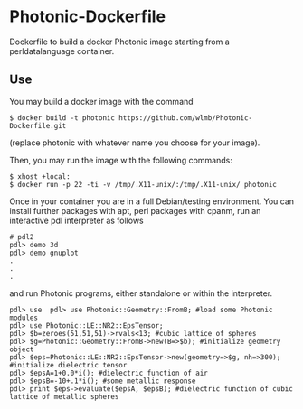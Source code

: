 # Photonic-Dockerfile
Dockerfile to build a docker Photonic image starting from a perldatalanguage container.

## Use

You may build a docker image with the command

    $ docker build -t photonic https://github.com/wlmb/Photonic-Dockerfile.git

(replace photonic with whatever name you choose for your image).

Then, you may run the image with the following commands:

    $ xhost +local:
    $ docker run -p 22 -ti -v /tmp/.X11-unix/:/tmp/.X11-unix/ photonic

Once in your container you are in a full Debian/testing
environment. You can install further packages with apt, perl packages with cpanm,
run an interactive pdl interpreter as follows

    # pdl2
    pdl> demo 3d
    pdl> demo gnuplot
    .
    .
    .

and run Photonic programs, either standalone or within the interpreter.

    pdl> use  pdl> use Photonic::Geometry::FromB; #load some Photonic modules
    pdl> use Photonic::LE::NR2::EpsTensor;
    pdl> $b=zeroes(51,51,51)->rvals<13; #cubic lattice of spheres
    pdl> $g=Photonic::Geometry::FromB->new(B=>$b); #initialize geometry object
    pdl> $eps=Photonic::LE::NR2::EpsTensor->new(geometry=>$g, nh=>300); #initialize dielectric tensor
    pdl> $epsA=1+0.0*i(); #dielectric function of air
    pdl> $epsB=-10+.1*i(); #some metallic response
    pdl> print $eps->evaluate($epsA, $epsB); #dielectric function of cubic lattice of metallic spheres
